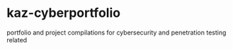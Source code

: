 # kaz-cyberportfolio
portfolio and project compilations for cybersecurity and penetration testing related
